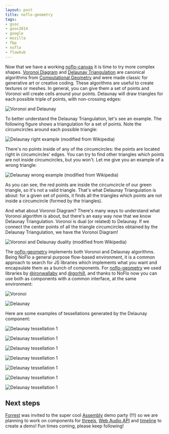 ```yaml
--- 
layout: post
title: noflo-geometry
tags: 
- gsoc
- gsoc2014
- google
- mozilla
- fbp
- noflo
- flowhub
---
```


Now that we have a working [noflo-canvas](http://github.com/noflo/noflo-canvas) it is time to try more complex shapes. [Voronoi Diagram](http://en.wikipedia.org/wiki/Voronoi_diagram) and [Delaunay Triangulation](http://en.wikipedia.org/wiki/Delaunay_triangulation) are canonical algorithms from [Computational Geometry](http://en.wikipedia.org/wiki/Computational_geometry) and were made classic for generative art or creative coding. These algorithms are useful to create textures or meshes. In general, you can give them a set of points and Voronoi will create cells around your points. Delaunay will draw triangles for each possible triple of points, with non-crossing edges:

![Voronoi and Delaunay](http://meemoo.org/images/delaunay_voronoi.gif)

To better understand the Delaunay Triangulation, let's see an example. The following figure shows a triangulation for a set of points. Note the circumcircles around each possible triangle:

![Delaunay right example (modified from Wikipedia)](http://meemoo.org/images/delaunay_right.png)

There's no points inside of any of the circumcircles: the points are located right in circumcircles' edges. You can try to find other triangles which points are not inside circumcircles, but you won't. Let me give you an example of a wrong triangle:

![Delaunay wrong example (modified from Wikipedia)](http://meemoo.org/images/delaunay_wrong.png)

As you can see, the red points are inside the circumcircle of our green triangle, so it's not a valid triangle. That's what Delaunay Triangulation is about: for a given set of points, it finds all the triangles which points are not inside a circumcircle (formed by the triangles).

And what about Voronoi Diagram? There's many ways to understand what Voronoi algorithm is about, but there's an easy way now that we know Delaunay Triangulation. Voronoi is dual (or related) to Delaunay. If we connect the center points of all the triangle circumcircles obtained by the Delaunay Triangulation, we have the Voronoi Diagram!

![Voronoi and Delaunay duality (modified from Wikipedia)](http://meemoo.org/images/delaunay_voronoi_dual.gif)

The [noflo-geometry](http://github.com/automata/noflo-geometry) implements both Voronoi and Delaunay algorithms. Being NoFlo a general purpose flow-based environment, it is a common approach to search for JS libraries which implements what you want and encapsulate them as a bunch of components. For [noflo-geometry](http://github.com/automata/noflo-geometry) we used libraries by [@ironwallaby](https://github.com/ironwallaby/delaunay) and [@gorhill](https://github.com/gorhill/Javascript-Voronoi), and thanks to NoFlo now you can use both as components with a common interface, at the same environment:

![Voronoi](http://meemoo.org/images/voronoi.gif)

![Delaunay](http://meemoo.org/images/delaunay.gif)

Here are some examples of tessellations generated by the Delaunay component:

![Delaunay tessellation 1](http://meemoo.org/images/delaunay1.png)

![Delaunay tessellation 1](http://meemoo.org/images/delaunay2.png)

![Delaunay tessellation 1](http://meemoo.org/images/delaunay3.png)

![Delaunay tessellation 1](http://meemoo.org/images/delaunay4.png)

![Delaunay tessellation 1](http://meemoo.org/images/delaunay5.png)

![Delaunay tessellation 1](http://meemoo.org/images/delaunay6.png)

![Delaunay tessellation 1](http://meemoo.org/images/delaunay7.png)

Next steps
----------

[Forrest](http://forresto.com) was invited to the super cool [Assembly](http://www.assembly.org/summer14/demoscene) demo party (!!!) so we are planning to work on components for [threejs](http://threejs.org), [Web Audio API](http://github.com/automata/noflo-webaudio) and [timeline](https://github.com/noflo/noflo-ui/issues/151) to create a demo! Fun times coming, please keep following!

